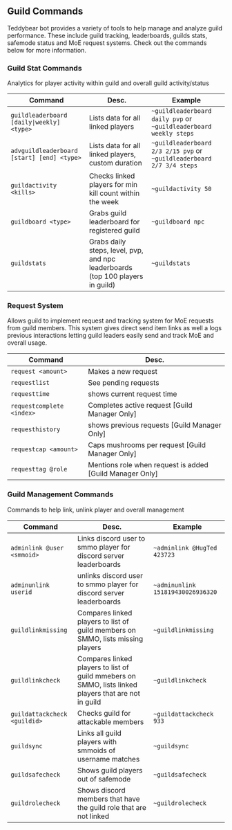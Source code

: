 ## Guild Commands
Teddybear bot provides a variety of tools to help manage and analyze guild performance. These include guild tracking, leaderboards, guilds stats, safemode status and MoE request systems. Check out the commands below for more information.

### Guild Stat Commands
Analytics for player activity within guild and overall guild activity/status

| Command | Desc. | Example |
| -- | -- | -- |
| `guildleaderboard [daily\|weekly] <type>` | Lists data for all linked players | `~guildleaderboard daily pvp` or `~guildleaderboard weekly steps` |
| `advguildleaderboard [start] [end] <type>` | Lists data for all linked players, custom duration | `~guildleaderboard 2/3 2/15 pvp` or `~guildleaderboard 2/7 3/4 steps` |
| `guildactivity <kills>` | Checks linked players for min kill count within the week | `~guildactivity 50` |
| `guildboard <type>` | Grabs guild leaderboard for registered guild | `~guildboard npc` |
| `guildstats` | Grabs daily steps, level, pvp, and npc leaderboards (top 100 players in guild) | `~guildstats` |


### Request System
Allows guild to implement request and tracking system for MoE requests from guild members. This system gives direct send item links as well a logs previous interactions letting guild leaders easily send and track MoE and overall usage.

| Command | Desc. |
| -- | -- |
| `request <amount>` | Makes a new request |
| `requestlist` | See pending requests |
| `requesttime` | shows current request time |
| `requestcomplete <index>` | Completes active request [Guild Manager Only] |
| `requesthistory` | shows previous requests [Guild Manager Only] |
| `requestcap <amount>` | Caps mushrooms per request [Guild Manager Only] |
| `requesttag @role` | Mentions role when request is added [Guild Manager Only] |


### Guild Management Commands
Commands to help link, unlink player and overall management

| Command | Desc. | Example |
| -- | -- | -- |
| `adminlink @user <smmoid>` | Links discord user to smmo player for discord server leaderboards | `~adminlink @HugTed 423723` |
| `adminunlink userid` | unlinks discord user to smmo player for discord server leaderboards | `~adminunlink 151819430026936320` |
| `guildlinkmissing` | Compares linked players to list of guild members on SMMO, lists missing players | `~guildlinkmissing` |
| `guildlinkcheck` | Compares linked players to list of guild mmebers on SMMO, lists linked players that are not in guild | `~guildlinkcheck` |
| `guildattackcheck <guildid>` | Checks guild for attackable members | `~guildattackcheck 933` |
| `guildsync` | Links all guild players with smmoids of username matches | `~guildsync` |
| `guildsafecheck` | Shows guild players out of safemode | `~guildsafecheck` |
| `guildrolecheck` | Shows discord members that have the guild role that are not linked | `~guildrolecheck` |
